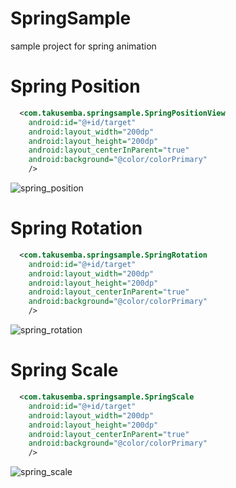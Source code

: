 # SpringSample
sample project for spring animation

# Spring Position

```xml
  <com.takusemba.springsample.SpringPositionView
    android:id="@+id/target"
    android:layout_width="200dp"
    android:layout_height="200dp"
    android:layout_centerInParent="true"
    android:background="@color/colorPrimary"
    />
```

![spring_position](https://qiita-image-store.s3.amazonaws.com/0/93589/4b54b755-c1a9-50a1-956a-16dcdbe157cd.gif)


# Spring Rotation

```xml
  <com.takusemba.springsample.SpringRotation
    android:id="@+id/target"
    android:layout_width="200dp"
    android:layout_height="200dp"
    android:layout_centerInParent="true"
    android:background="@color/colorPrimary"
    />
```

![spring_rotation](https://qiita-image-store.s3.amazonaws.com/0/93589/2cf7d64d-44ea-fe14-2133-5ac7b8af1922.gif)

# Spring Scale

```xml
  <com.takusemba.springsample.SpringScale
    android:id="@+id/target"
    android:layout_width="200dp"
    android:layout_height="200dp"
    android:layout_centerInParent="true"
    android:background="@color/colorPrimary"
    />
```

![spring_scale](https://qiita-image-store.s3.amazonaws.com/0/93589/365abb47-e133-78cc-4de3-3f77ed224edf.gif)

